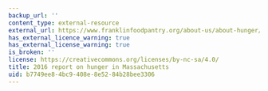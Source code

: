 ```yaml
---
backup_url: ''
content_type: external-resource
external_url: https://www.franklinfoodpantry.org/about-us/about-hunger/
has_external_licence_warning: true
has_external_license_warning: true
is_broken: ''
license: https://creativecommons.org/licenses/by-nc-sa/4.0/
title: 2016 report on hunger in Massachusetts
uid: b7749ee8-4bc9-408e-8e52-84b28bee3306
---
```

